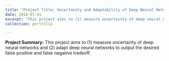 ```yaml
---
title: "Project Title: Uncertainty and Adaptability of Deep Neural Networks"
date: 2018-01-01
excerpt: "This project aims to (1) measure uncertainty of deep neural networks and (2) adapt deep neural networks to output the desired false positive and false negative tradeoff. <br/><img src='/images/500x300.png'>"
collection: portfolio

---
```


**Project Summary:** This project aims to (1) measure uncertainty of deep neural networks and (2) adapt deep neural networks to output the desired false positive and false negative tradeoff.
